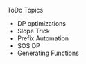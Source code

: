 
ToDo Topics 

* DP optimizations 
* Slope Trick 
* Prefix Automation
* SOS DP
* Generating Functions

